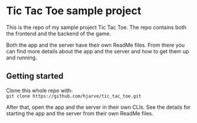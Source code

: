 # Tic Tac Toe sample project

This is the repo of my sample project Tic Tac Toe. The repo contains both the frontend and the backend of the game.  

Both the app and the server have their own ReadMe files. From there you can find more details about the app and the server and how to get them up and running.

## Getting started

Clone this whole repo with:  
`git clone https://github.com/hjarve/tic_tac_toe.git`

After that, open the app and the server in their own CLIs.
See the details for starting the app and the server from their own ReadMe files.
